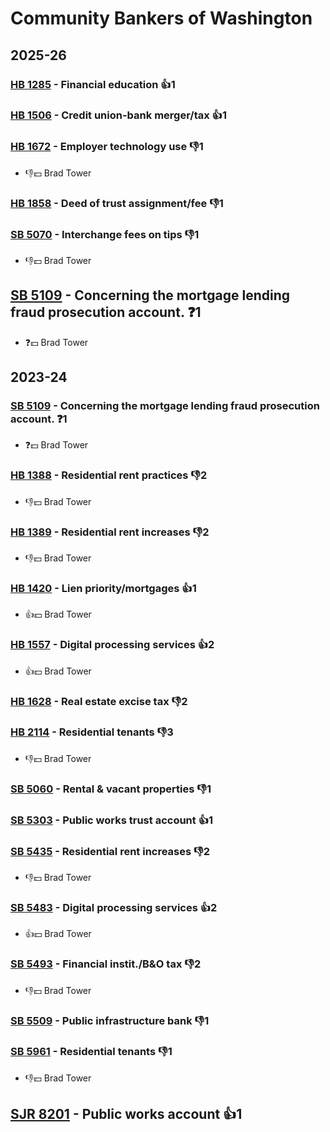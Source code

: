 # Community Bankers of Washington
## 2025-26

### [HB 1285](/bill/2025-26/hb/1285/) - Financial education 👍1  

### [HB 1506](/bill/2025-26/hb/1506/) - Credit union-bank merger/tax 👍1  

### [HB 1672](/bill/2025-26/hb/1672/) - Employer technology use  👎1 
* 👎💵 Brad Tower

### [HB 1858](/bill/2025-26/hb/1858/) - Deed of trust assignment/fee  👎1 

### [SB 5070](/bill/2025-26/sb/5070/) - Interchange fees on tips  👎1 
* 👎💵 Brad Tower

## [SB 5109](/bill/2025-26/sb/5109/) - Concerning the mortgage lending fraud prosecution account.   ❓1
* ❓💵 Brad Tower

## 2023-24

### [SB 5109](/bill/2023-24/sb/5109/) - Concerning the mortgage lending fraud prosecution account.   ❓1
* ❓💵 Brad Tower

### [HB 1388](/bill/2023-24/hb/1388/) - Residential rent practices  👎2 
* 👎💵 Brad Tower

### [HB 1389](/bill/2023-24/hb/1389/) - Residential rent increases  👎2 
* 👎💵 Brad Tower

### [HB 1420](/bill/2023-24/hb/1420/) - Lien priority/mortgages 👍1  
* 👍💵 Brad Tower

### [HB 1557](/bill/2023-24/hb/1557/) - Digital processing services 👍2  
* 👍💵 Brad Tower

### [HB 1628](/bill/2023-24/hb/1628/) - Real estate excise tax  👎2 

### [HB 2114](/bill/2023-24/hb/2114/) - Residential tenants  👎3 
* 👎💵 Brad Tower

### [SB 5060](/bill/2023-24/sb/5060/) - Rental & vacant properties  👎1 

### [SB 5303](/bill/2023-24/sb/5303/) - Public works trust account 👍1  

### [SB 5435](/bill/2023-24/sb/5435/) - Residential rent increases  👎2 
* 👎💵 Brad Tower

### [SB 5483](/bill/2023-24/sb/5483/) - Digital processing services 👍2  
* 👍💵 Brad Tower

### [SB 5493](/bill/2023-24/sb/5493/) - Financial instit./B&O tax  👎2 
* 👎💵 Brad Tower

### [SB 5509](/bill/2023-24/sb/5509/) - Public infrastructure bank  👎1 

### [SB 5961](/bill/2023-24/sb/5961/) - Residential tenants  👎1 
* 👎💵 Brad Tower

## [SJR 8201](/bill/2023-24/sjr/8201/) - Public works account 👍1  
